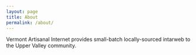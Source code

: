 ```yaml
---
layout: page
title: About
permalink: /about/
---
```


Vermont Artisanal Internet provides small-batch locally-sourced intarweb to the Upper Valley community.
